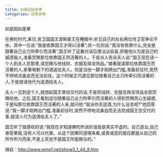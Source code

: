 ```yaml
---
title: 如是因如是果
categories: 因果故事
---
```


	   
如是因如是果

在佛陀时代,某日,舍卫国国王波斯匿王在睡眠中,听见自己的左右两位侍卫官争论不休。其中一位说:“我是依靠国王才得以活著”;另一位则说:“我没有依靠什么,完全是随著自己业力所牵引而活著”,国王听了这番对话后便沾沾自喜,骄傲地以为是自己的威德服人,准备赏赐那位依靠国王而活著的人。于是派人告诉夫人说:“国王现在请一个人到夫人您那里,请您赐与他钱财、衣服及珠宝饰品。”接著就请那位依靠国王而活著的人,拿著喝剩下的酒送给夫人。但是当他一脚才刚跨出门槛,准备前往时,突然不停地流鼻血而无法前往。这个时候正巧遇见那位随著自己业力所牵引而活著的人,于是就请他代为送酒给夫人。

夫人一见到这个人,就想起国王曾经交代的话,于是将钱财、衣服及珠宝饰品全部赏赐给他。之后,国王看到这位随著自己业力所牵引而活著的人得到赏赐而心生疑惑,于是叫那位依靠国王而活著的人来,就问他:“我派你去送酒,为什么没去呢?”他回答说:“我一脚才刚跨出门槛,准备前往时,突然不停地流鼻血而无法完成国王您交代的事,就请人代为送酒给夫人了。”

国王听了就感叹的说:“我现在才知道佛陀所说的话皆是真实不虚的。自己造业,自己承受果报,没有人可以代替。从这个因果的道理来看,或善或恶的报应都是从自己的所作所为而来,不是上天也不是国王所能赐与的。”


摘自：http://www.wmxf.net/show3_1_44_9.htm